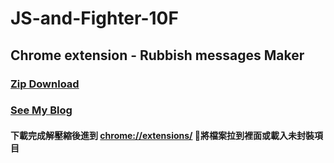 # JS-and-Fighter-10F

## Chrome extension - Rubbish messages Maker

### <a href="https://drive.google.com/file/d/1FBsq1g7ztFDNLX6OwiKKJCiiQxwuUFHE/view">Zip Download</a>

### <a href="https://medium.com/@zehung860486/hero-of-underground-%E5%9C%B0%E4%B8%8B%E5%9F%8E-10f-chrome-extension-%E5%B9%B9%E8%A9%B1%E7%94%9F%E7%94%A2%E5%99%A8-7c9f36a68bc7">See My Blog</a>

#### 下載完成解壓縮後進到 <a href="chrome://extensions/">chrome://extensions/</a> 將檔案拉到裡面或載入未封裝項目
